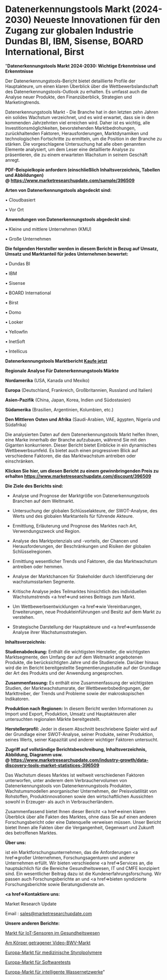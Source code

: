 # Datenerkennungstools Markt (2024-2030) Neueste Innovationen für den Zugang zur globalen Industrie Dundas BI, IBM, Sisense, BOARD International, Birst

"<strong>Datenerkennungstools Markt 2024-2030: Wichtige Erkenntnisse und Erkenntnisse</strong>

Der Datenerkennungstools-Bericht bietet detaillierte Profile der Hauptakteure, um einen klaren Überblick über die Wettbewerbslandschaft des Datenerkennungstools-Outlook zu erhalten. Es umfasst auch die Analyse neuer Produkte, den Finanzüberblick, Strategien und Marketingtrends.

Datenerkennungstools Markt - Die Branche hat in den letzten zehn Jahren ein solides Wachstum verzeichnet, und es wird erwartet, dass sie in den kommenden Jahrzehnten viel erreichen wird. Daher ist es wichtig, alle Investitionsmöglichkeiten, bevorstehenden Marktbedrohungen, zurückhaltenden Faktoren, Herausforderungen, Marktdynamiken und technologischen Fortschritte zu ermitteln, um die Position in der Branche zu stärken. Die vorgeschlagene Untersuchung hat alle oben genannten Elemente analysiert, um dem Leser eine detaillierte Analyse zu präsentieren, die zu einem erwarteten Wachstum in seinem Geschäft anregt.

<strong><b>PDF-Beispielkopie anfordern (einschließlich Inhaltsverzeichnis, Tabellen und Abbildungen) @ </b></strong><strong><a href=https://www.marketresearchupdate.com/sample/396509><strong>https://www.marketresearchupdate.com/sample/396509</u></a></strong></strong>

<strong>Arten von Datenerkennungstools abgedeckt sind:</strong>

• Cloudbasiert

• Vor Ort

<strong>Anwendungen von Datenerkennungstools abgedeckt sind:</strong>

• Kleine und mittlere Unternehmen (KMU)

• Große Unternehmen

<strong>Die folgenden Hersteller werden in diesem Bericht in Bezug auf Umsatz, Umsatz und Marktanteil für jedes Unternehmen bewertet:</strong>

• Dundas BI

• IBM

• Sisense

• BOARD International

• Birst

• Domo

• Looker

• Yellowfin

• InetSoft

• Intellicus

<strong>Datenerkennungstools Marktbericht <a href=https://www.marketresearchupdate.com/buynow/396509>Kaufe jetzt</a></strong>

<strong>Regionale Analyse Für Datenerkennungstools Märkte</strong>

<strong>Nordamerika</strong> (USA, Kanada und Mexiko)

<strong>Europa</strong> (Deutschland, Frankreich, Großbritannien, Russland und Italien)

<strong>Asien-Pazifik</strong> (China, Japan, Korea, Indien und Südostasien)

<strong>Südamerika</strong> (Brasilien, Argentinien, Kolumbien, etc.)

<strong>Den Mittleren</strong> <strong>Osten und Afrika</strong> (Saudi-Arabien, VAE, ägypten, Nigeria und Südafrika)

Die analysierten Daten auf dem Datenerkennungstools Markt helfen Ihnen, eine Marke innerhalb der Branche aufzubauen, während Sie mit den Giganten konkurrieren. Dieser Bericht bietet Einblicke in ein dynamisches Wettbewerbsumfeld. Es bietet auch einen progressiven Blick auf verschiedene Faktoren, die das Marktwachstum antreiben oder einschränken.

<strong>Klicken Sie hier, um diesen Bericht zu einem gewinnbringenden Preis zu erhalten
</strong><strong><a href=https://www.marketresearchupdate.com/discount/396509>https://www.marketresearchupdate.com/discount/396509</b></u></strong></a>

<strong>Die Ziele des Berichts sind:</strong>

- Analyse und Prognose der Marktgröße von Datenerkennungstools Branchen auf dem Weltmarkt.

- Untersuchung der globalen Schlüsselakteure, der SWOT-Analyse, des Werts und des globalen Marktanteils für führende Akteure.

- Ermittlung, Erläuterung und Prognose des Marktes nach Art, Verwendungszweck und Region.

- Analyse des Marktpotenzials und -vorteils, der Chancen und Herausforderungen, der Beschränkungen und Risiken der globalen Schlüsselregionen.

- Ermittlung wesentlicher Trends und Faktoren, die das Marktwachstum antreiben oder hemmen.

- Analyse der Marktchancen für Stakeholder durch Identifizierung der wachstumsstarken Segmente.

- Kritische Analyse jedes Teilmarktes hinsichtlich des individuellen Wachstumstrends <a href=>und</a> seines Beitrags zum Markt.

- Um Wettbewerbsentwicklungen <a href=>wie</a> Vereinbarungen, Erweiterungen, neue Produkteinführungen und Besitz auf dem Markt zu verstehen.

- Strategische Darstellung der Hauptakteure und <a href=>umfas</a>sende Analyse ihrer Wachstumsstrategien.

<strong>Inhaltsverzeichnis:</strong>

<strong>Studienabdeckung:</strong> Enthält die wichtigsten Hersteller, die wichtigsten Marktsegmente, den Umfang der auf dem Weltmarkt angebotenen Produkte, die berücksichtigten Jahre und die Studienziele. Darüber hinaus wird die im Bericht bereitgestellte Segmentierungsstudie auf der Grundlage der Art des Produkts und der Anwendung angesprochen.

<strong>Zusammenfassung:</strong> Es enthält eine Zusammenfassung der wichtigsten Studien, der Marktwachstumsrate, der Wettbewerbsbedingungen, der Markttreiber, der Trends und Probleme sowie der makroskopischen Indikatoren.

<strong>Produktion nach Regionen:</strong> In diesem Bericht werden Informationen zu Import und Export, Produktion, Umsatz und Hauptakteuren aller untersuchten regionalen Märkte bereitgestellt.

<strong>Herstellerprofil:</strong> Jeder in diesem Abschnitt beschriebene Spieler wird auf der Grundlage einer SWOT-Analyse, seiner Produkte, seiner Produktion, seines Werts, seiner Kapazität und anderer wichtiger Faktoren untersucht.

<strong><b>Zugriff auf vollständige Berichtsbeschreibung, Inhaltsverzeichnis, Abbildung, Diagramm usw. @ </b></strong><strong><a href=https://www.marketresearchupdate.com/industry-growth/data-discovery-tools-market-statistices-396509>https://www.marketresearchupdate.com/industry-growth/data-discovery-tools-market-statistices-396509</a></strong>

Das Wachstum dieses Marktes ist weltweit verschiedenen Faktoren unterworfen, unter anderem dem Verbrauchervolumen von Datenerkennungstools von Datenerkennungstools Produkten, Wachstumsmodellen anorganischer Unternehmen, der Preisvolatilität von Rohstoffen, Produktinnovationen sowie den wirtschaftlichen Aussichten sowohl in Erzeuger- als auch in Verbraucherländern.

Zusammenfassend bietet Ihnen dieser Bericht <a href=>einen</a> klaren Überblick über alle Fakten des Marktes, ohne dass Sie auf einen anderen Forschungsbericht oder eine Datenquelle verweisen müssen. Unser Bericht bietet Ihnen alle Fakten über die Vergangenheit, Gegenwart und Zukunft des betroffenen Marktes.

<strong>Über uns:</strong>

 ist ein Marktforschungsunternehmen, das die Anforderungen <a href=>großer</a> Unternehmen, Forschungsagenturen und anderer Unternehmen erfüllt. Wir bieten verschiedene <a href=>Services</a> an, die hauptsächlich für die Bereiche Gesundheitswesen, IT und CMFE konzipiert sind. Ein wesentlicher Beitrag dazu ist die Kundenerfahrungsforschung. Wir passen auch Forschungsberichte an und <a href=>bieten</a> syndizierte Forschungsberichte sowie Beratungsdienste an.

<strong><a href=>Kontaktiere uns:</a></strong>

Market Research Update

Email : sales@marketresearchupdate.com

<strong>Unsere anderen Berichte:</strong>

<a href=https://www.linkedin.com/pulse/iot-sensors-healthcare-market-future-scope-demands>Markt für IoT-Sensoren im Gesundheitswesen</a>

<a href=https://www.linkedin.com/pulse/body-worn-video-bwv-market-2023-remarking-enormous>Am Körper getragener Video-BWV-Markt</a>

<a href=https://www.linkedin.com/pulse/europe-medical-styrenic-polymers-market-2023-analysis>Europa-Markt für medizinische Styrolpolymere</a>

<a href=https://www.linkedin.com/pulse/europe-software-testing-market-advancing-growth>Europa-Markt für Softwaretests</a>

<a href=https://www.linkedin.com/pulse/europe-smart-water-network-market-2023-2030-aturf/>Europa-Markt für intelligente Wassernetzwerke</a>"
